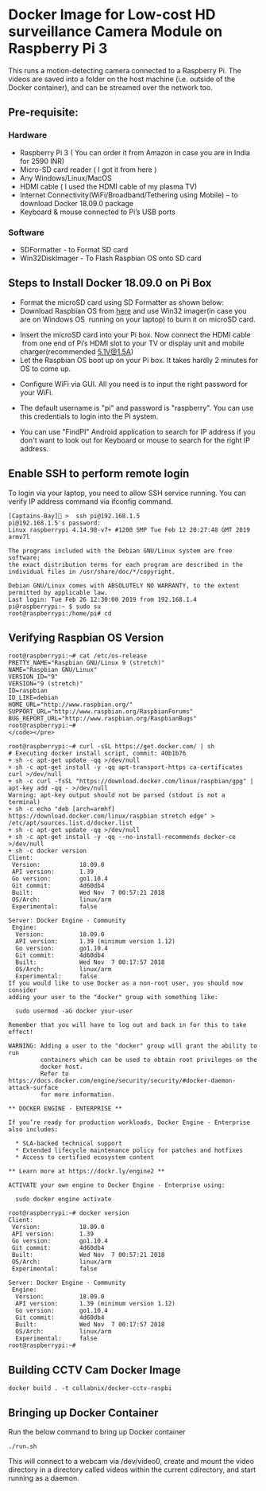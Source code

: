 # Docker Image for Low-cost HD surveillance Camera Module on Raspberry Pi 3

This runs a motion-detecting camera connected to a Raspberry Pi. The videos are saved into a folder on the host machine (i.e. outside of the Docker container), and can be streamed over the network too.

## Pre-requisite:

### Hardware

- Raspberry Pi 3 ( You can order it from Amazon in case you are in India for 2590 INR)
- Micro-SD card reader ( I got it from here )
- Any Windows/Linux/MacOS
- HDMI cable ( I used the HDMI cable of my plasma TV)
- Internet Connectivity(WiFi/Broadband/Tethering using Mobile) – to download Docker 18.09.0 package
- Keyboard & mouse connected to Pi’s USB ports

### Software

- SDFormatter - to Format SD card
- Win32DiskImager - To Flash Raspbian OS onto SD card


## Steps to Install Docker 18.09.0 on Pi Box

- Format the microSD card using SD Formatter as shown below:</li></ol>
-  Download Raspbian OS from <a href="https://downloads.raspberrypi.org/raspbian_full_latest">here</a> and use Win32 imager(in case you are on Windows OS  running on your laptop) to burn it on microSD card.</p>
- Insert the microSD card into your Pi box. Now connect the HDMI cable  from one end of Pi’s HDMI slot to your TV or display unit and mobile charger(recommended 5.1V@1.5A)
- Let the Raspbian OS boot up on your Pi box. It takes hardly 2 minutes for OS to come up.</p>
- Configure WiFi via GUI. All you need is to input the right password for your WiFi.</p>
- The default username is "pi" and password is "raspberry". You can use this credentials to login into the Pi system.</p>
- You can use "FindPI" Android application to search for IP address if you don't want to look out for Keyboard or mouse to search for the right IP address.</p>


## Enable SSH to perform remote login</h3>

To login via your laptop, you need to allow SSH service running. You can verify IP address command via ifconfig command.

```
[Captains-Bay]🚩 >  ssh pi@192.168.1.5
pi@192.168.1.5's password:
Linux raspberrypi 4.14.98-v7+ #1200 SMP Tue Feb 12 20:27:48 GMT 2019 armv7l

The programs included with the Debian GNU/Linux system are free software;
the exact distribution terms for each program are described in the
individual files in /usr/share/doc/*/copyright.

Debian GNU/Linux comes with ABSOLUTELY NO WARRANTY, to the extent
permitted by applicable law.
Last login: Tue Feb 26 12:30:00 2019 from 192.168.1.4
pi@raspberrypi:~ $ sudo su
root@raspberrypi:/home/pi# cd

```
## Verifying Raspbian OS Version

```
root@raspberrypi:~# cat /etc/os-release
PRETTY_NAME="Raspbian GNU/Linux 9 (stretch)"
NAME="Raspbian GNU/Linux"
VERSION_ID="9"
VERSION="9 (stretch)"
ID=raspbian
ID_LIKE=debian
HOME_URL="http://www.raspbian.org/"
SUPPORT_URL="http://www.raspbian.org/RaspbianForums"
BUG_REPORT_URL="http://www.raspbian.org/RaspbianBugs"
root@raspberrypi:~#
</code></pre>
```

```
root@raspberrypi:~# curl -sSL https://get.docker.com/ | sh
# Executing docker install script, commit: 40b1b76
+ sh -c apt-get update -qq >/dev/null
+ sh -c apt-get install -y -qq apt-transport-https ca-certificates curl >/dev/null
+ sh -c curl -fsSL "https://download.docker.com/linux/raspbian/gpg" | apt-key add -qq - >/dev/null
Warning: apt-key output should not be parsed (stdout is not a terminal)
+ sh -c echo "deb [arch=armhf] https://download.docker.com/linux/raspbian stretch edge" > /etc/apt/sources.list.d/docker.list
+ sh -c apt-get update -qq >/dev/null
+ sh -c apt-get install -y -qq --no-install-recommends docker-ce >/dev/null
+ sh -c docker version
Client:
 Version:           18.09.0
 API version:       1.39
 Go version:        go1.10.4
 Git commit:        4d60db4
 Built:             Wed Nov  7 00:57:21 2018
 OS/Arch:           linux/arm
 Experimental:      false

Server: Docker Engine - Community
 Engine:
  Version:          18.09.0
  API version:      1.39 (minimum version 1.12)
  Go version:       go1.10.4
  Git commit:       4d60db4
  Built:            Wed Nov  7 00:17:57 2018
  OS/Arch:          linux/arm
  Experimental:     false
If you would like to use Docker as a non-root user, you should now consider
adding your user to the "docker" group with something like:

  sudo usermod -aG docker your-user

Remember that you will have to log out and back in for this to take effect!

WARNING: Adding a user to the "docker" group will grant the ability to run
         containers which can be used to obtain root privileges on the
         docker host.
         Refer to https://docs.docker.com/engine/security/security/#docker-daemon-attack-surface
         for more information.

** DOCKER ENGINE - ENTERPRISE **

If you’re ready for production workloads, Docker Engine - Enterprise also includes:

  * SLA-backed technical support
  * Extended lifecycle maintenance policy for patches and hotfixes
  * Access to certified ecosystem content

** Learn more at https://dockr.ly/engine2 **

ACTIVATE your own engine to Docker Engine - Enterprise using:

  sudo docker engine activate
```

```
root@raspberrypi:~# docker version
Client:
 Version:           18.09.0
 API version:       1.39
 Go version:        go1.10.4
 Git commit:        4d60db4
 Built:             Wed Nov  7 00:57:21 2018
 OS/Arch:           linux/arm
 Experimental:      false

Server: Docker Engine - Community
 Engine:
  Version:          18.09.0
  API version:      1.39 (minimum version 1.12)
  Go version:       go1.10.4
  Git commit:       4d60db4
  Built:            Wed Nov  7 00:17:57 2018
  OS/Arch:          linux/arm
  Experimental:     false
root@raspberrypi:~#
```

## Building CCTV Cam Docker Image

```
docker build . -t collabnix/docker-cctv-raspbi
```

## Bringing up Docker Container

Run the below command to bring up Docker container

```
./run.sh
```

This will connect to a webcam via /dev/video0, create and mount the video directory in a directory called videos within the current cdirectory, and start running as a daemon.

